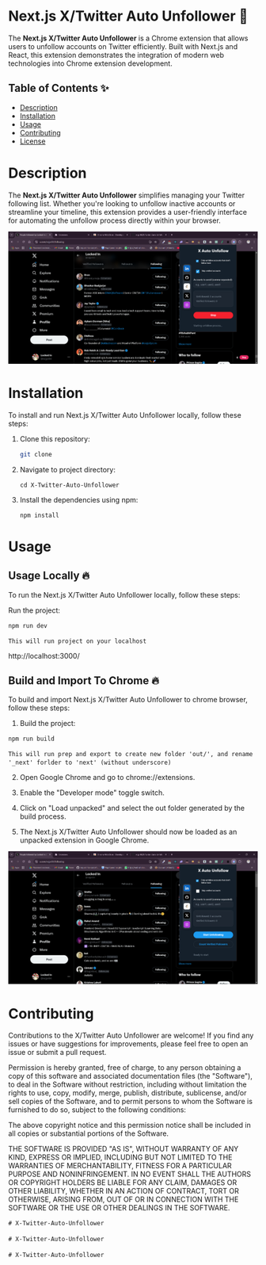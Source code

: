 # Next.js X/Twitter Auto Unfollower  🚀  

The **Next.js X/Twitter Auto Unfollower** is a Chrome extension that allows users to unfollow accounts on Twitter efficiently. Built with Next.js and React, this extension demonstrates the integration of modern web technologies into Chrome extension development.  

## Table of Contents ✨  

- [Description](#description)
- [Installation](#installation)
- [Usage](#usage)
- [Contributing](#contributing)
- [License](#license)

# Description

The **Next.js X/Twitter Auto Unfollower** simplifies managing your Twitter following list. Whether you're looking to unfollow inactive accounts or streamline your timeline, this extension provides a user-friendly interface for automating the unfollow process directly within your browser.


![Preview](Screen2.png)

# Installation

To install and run Next.js X/Twitter Auto Unfollower locally, follow these steps:

1. Clone this repository: 

   ```bash
   git clone 
   ```
2. Navigate to project directory: 

   ```
   cd X-Twitter-Auto-Unfollower
   ```
4. Install the dependencies using npm: 
   ```
   npm install
   ```

# Usage
## Usage Locally  🔥
To run the Next.js X/Twitter Auto Unfollower locally, follow these steps:

Run the project:
```
npm run dev
```
`This will run project on your localhost`

 http://localhost:3000/

## Build and Import To Chrome 🔥
To build and import Next.js X/Twitter Auto Unfollower to chrome browser, follow these steps:

1. Build the project:
```
npm run build
```
`This will run prep and export to create new folder 'out/', and rename '_next' forlder to 'next' (without underscore)`

2. Open Google Chrome and go to chrome://extensions.


3. Enable the "Developer mode" toggle switch.

4. Click on "Load unpacked" and select the out folder generated by the build process.

5. The Next.js X/Twitter Auto Unfollower should now be loaded as an unpacked extension in Google Chrome.

![Preview](Screen1.png)





# Contributing
Contributions to the X/Twitter Auto Unfollower are welcome! If you find any issues or have suggestions for improvements, please feel free to open an issue or submit a pull request.


Permission is hereby granted, free of charge, to any person obtaining a copy
of this software and associated documentation files (the "Software"), to deal
in the Software without restriction, including without limitation the rights
to use, copy, modify, merge, publish, distribute, sublicense, and/or sell
copies of the Software, and to permit persons to whom the Software is
furnished to do so, subject to the following conditions:

The above copyright notice and this permission notice shall be included in all
copies or substantial portions of the Software.

THE SOFTWARE IS PROVIDED "AS IS", WITHOUT WARRANTY OF ANY KIND, EXPRESS OR
IMPLIED, INCLUDING BUT NOT LIMITED TO THE WARRANTIES OF MERCHANTABILITY,
FITNESS FOR A PARTICULAR PURPOSE AND NONINFRINGEMENT. IN NO EVENT SHALL THE
AUTHORS OR COPYRIGHT HOLDERS BE LIABLE FOR ANY CLAIM, DAMAGES OR OTHER
LIABILITY, WHETHER IN AN ACTION OF CONTRACT, TORT OR OTHERWISE, ARISING FROM,
OUT OF OR IN CONNECTION WITH THE SOFTWARE OR THE USE OR OTHER DEALINGS IN THE
SOFTWARE.

```
#   X - T w i t t e r - A u t o - U n f o l l o w e r 
 
 #   X - T w i t t e r - A u t o - U n f o l l o w e r 
 
 #   X - T w i t t e r - A u t o - U n f o l l o w e r 
 
 